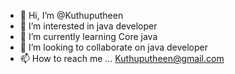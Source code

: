 - 👋 Hi, I’m @Kuthuputheen
- 👀 I’m interested in java developer
- 🌱 I’m currently learning Core java
- 💞️ I’m looking to collaborate on java developer
- 📫 How to reach me ...
Kuthuputheen@gmail.com

<!---
Kuthuputheen/Kuthuputheen is a ✨ special ✨ repository because its `README.md` (this file) appears on your GitHub profile.
You can click the Preview link to take a look at your changes.
--->
